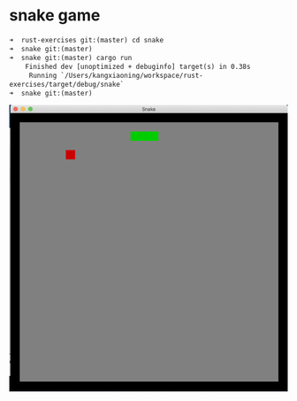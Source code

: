 # snake game

```
➜  rust-exercises git:(master) cd snake
➜  snake git:(master)
➜  snake git:(master) cargo run
    Finished dev [unoptimized + debuginfo] target(s) in 0.38s
     Running `/Users/kangxiaoning/workspace/rust-exercises/target/debug/snake`
➜  snake git:(master)

```

![screenshot](snapshot.png)
